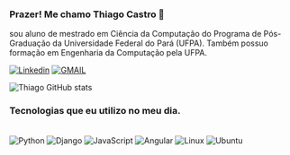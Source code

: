 ### Prazer! Me chamo Thiago Castro 👋
sou aluno de mestrado em Ciência da Computação do Programa de Pós-Graduação da Universidade Federal do Pará (UFPA). Também possuo formação em Engenharia da Computação pela UFPA. 

[![Linkedin](https://img.shields.io/badge/LinkedIn-0077B5?style=for-the-badge&logo=linkedin&logoColor=white)](https://www.linkedin.com/in/thiago-castro-44347b210/)
[![GMAIL](https://img.shields.io/badge/Gmail-D14836?style=for-the-badge&logo=gmail&logoColor=white)](https://mail.google.com/mail/u/1/?pli=1#drafts?compose=new)

![Thiago GitHub stats](https://github-readme-stats.vercel.app/api?username=Thiagocastro-dev&show_icons=true)

### Tecnologias que eu utilizo no meu dia.
<div style="display: inline_block"><br/>
  <img align="center"  alt="Python" src="https://img.shields.io/badge/Python-3776AB?style=for-the-badge&logo=python&logoColor=white" />
  <img align="center"  alt="Django" src="https://img.shields.io/badge/Django-092E20?style=for-the-badge&logo=django&logoColor=white" />
  <img align="center"  alt="JavaScript" src="https://img.shields.io/badge/JavaScript-F7DF1E?style=for-the-badge&logo=javascript&logoColor=black" />
  <img align="center"  alt="Angular" src="https://img.shields.io/badge/Angular-DD0031?style=for-the-badge&logo=angular&logoColor=white" />
  <img align="center"  alt="Linux" src="https://img.shields.io/badge/Linux-FCC624?style=for-the-badge&logo=linux&logoColor=black" />
  <img align="center"  alt="Ubuntu" src="https://img.shields.io/badge/Ubuntu-E95420?style=for-the-badge&logo=ubuntu&logoColor=white"/>
</div>

